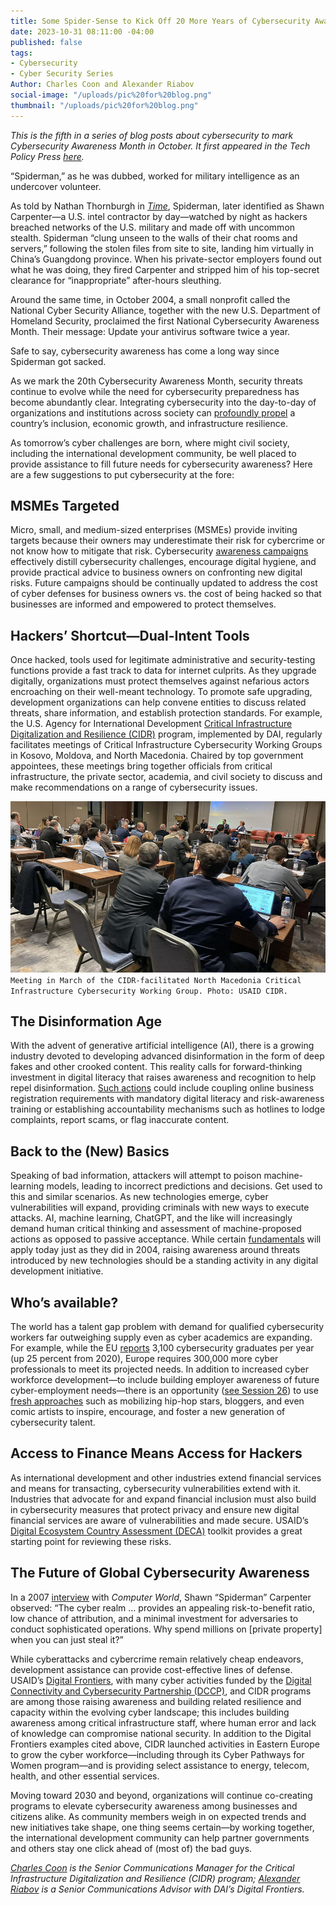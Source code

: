 ```yaml
---
title: Some Spider-Sense to Kick Off 20 More Years of Cybersecurity Awareness
date: 2023-10-31 08:11:00 -04:00
published: false
tags:
- Cybersecurity
- Cyber Security Series
Author: Charles Coon and Alexander Riabov
social-image: "/uploads/pic%20for%20blog.png"
thumbnail: "/uploads/pic%20for%20blog.png"
---
```


*This is the fifth in a series of blog posts about cybersecurity to mark Cybersecurity Awareness Month in October. It first appeared in the Tech Policy Press [here](https://techpolicy.press/some-spider-sense-to-kick-off-20-more-years-of-cybersecurity-awareness/).*

“Spiderman,” as he was dubbed, worked for military intelligence as an undercover volunteer.

As told by Nathan Thornburgh in *[Time](https://courses.cs.washington.edu/courses/csep590/05au/readings/titan.rain.htm)*, Spiderman, later identified as Shawn Carpenter—a U.S. intel contractor by day—watched by night as hackers breached networks of the U.S. military and made off with uncommon stealth. Spiderman “clung unseen to the walls of their chat rooms and servers,” following the stolen files from site to site, landing him virtually in China’s Guangdong province. When his private-sector employers found out what he was doing, they fired Carpenter and stripped him of his top-secret clearance for “inappropriate” after-hours sleuthing. 

Around the same time, in October 2004, a small nonprofit called the National Cyber Security Alliance, together with the new U.S. Department of Homeland Security, proclaimed the first National Cybersecurity Awareness Month. Their message: Update your antivirus software twice a year.

Safe to say, cybersecurity awareness has come a long way since Spiderman got sacked.

<!--more-->

As we mark the 20th Cybersecurity Awareness Month, security threats continue to evolve while the need for cybersecurity preparedness has become abundantly clear. Integrating cybersecurity into the day-to-day of organizations and institutions across society can [profoundly propel](https://www.usaid.gov/digital-development/usaid-cybersecurity-primer) a country’s inclusion, economic growth, and infrastructure resilience. 

As tomorrow’s cyber challenges are born, where might civil society, including the international development community, be well placed to provide assistance to fill future needs for cybersecurity awareness? Here are a few suggestions to put cybersecurity at the fore:

## MSMEs Targeted

Micro, small, and medium-sized enterprises (MSMEs) provide inviting targets because their owners may underestimate their risk for cybercrime or not know how to mitigate that risk. Cybersecurity [awareness campaigns](https://www.ictworks.org/effective-cybersecurity-awareness-programs/) effectively distill cybersecurity challenges, encourage digital hygiene, and provide practical advice to business owners on confronting new digital risks. Future campaigns should be continually updated to address the cost of cyber defenses for business owners vs. the cost of being hacked so that businesses are informed and empowered to protect themselves. 

## Hackers’ Shortcut—Dual-Intent Tools

Once hacked, tools used for legitimate administrative and security-testing functions provide a fast track to data for internet culprits. As they upgrade digitally, organizations must protect themselves against nefarious actors encroaching on their well-meant technology. To promote safe upgrading, development organizations can help convene entities to discuss related threats, share information, and establish protection standards. For example, the U.S. Agency for International Development [Critical Infrastructure Digitalization and Resilience (CIDR)](https://www.dai.com/our-work/projects/regional-critical-infrastructure-digitalization-and-resilience-cidr) program, implemented by DAI, regularly facilitates meetings of Critical Infrastructure Cybersecurity Working Groups in Kosovo, Moldova, and North Macedonia. Chaired by top government appointees, these meetings bring together officials from critical infrastructure, the private sector, academia, and civil society to discuss and make recommendations on a range of cybersecurity issues.

![MKD CICWG.jpg](/uploads/MKD%20CICWG.jpg)`Meeting in March of the CIDR-facilitated North Macedonia Critical Infrastructure Cybersecurity Working Group. Photo: USAID CIDR.`

## The Disinformation Age 

With the advent of generative artificial intelligence (AI), there is a growing industry devoted to developing advanced disinformation in the form of deep fakes and other crooked content. This reality calls for forward-thinking investment in digital literacy that raises awareness and recognition to help repel disinformation. [Such actions](https://dai-global-digital.com/digital-downsides-the-economic-impact-of-misinformation-and-other-digital-harms-on-msmes-in-kenya-india-and-cambodia.html) could include coupling online business registration requirements with mandatory digital literacy and risk-awareness training or establishing accountability mechanisms such as hotlines to lodge complaints, report scams, or flag inaccurate content.

## Back to the (New) Basics

Speaking of bad information, attackers will attempt to poison machine-learning models, leading to incorrect predictions and decisions. Get used to this and similar scenarios. As new technologies emerge, cyber vulnerabilities will expand, providing criminals with new ways to execute attacks. AI, machine learning, ChatGPT, and the like will increasingly demand human critical thinking and assessment of machine-proposed actions as opposed to passive acceptance. While certain [fundamentals](https://medium.com/usaid-2030/staying-safe-online-amid-covid-19-64f02805e5ac) will apply today just as they did in 2004, raising awareness around threats introduced by new technologies should be a standing activity in any digital development initiative.

## Who’s available? 

The world has a talent gap problem with demand for qualified cybersecurity workers far outweighing supply even as cyber academics are expanding. For example, while the EU [reports](https://www.enisa.europa.eu/news/cybersecurity-skills-conference-strengthening-human-capital-in-the-eu) 3,100 cybersecurity graduates per year (up 25 percent from 2020), Europe requires 300,000 more cyber professionals to meet its projected needs. In addition to increased cyber workforce development—to include building employer awareness of future cyber-employment needs—there is an opportunity ([see Session 26](https://gc3b.org/program/#collapse103204)) to use [fresh approaches](https://www.youtube.com/watch?v=MjS4FGmIBKw) such as mobilizing hip-hop stars, bloggers, and even comic artists to inspire, encourage, and foster a new generation of cybersecurity talent. 

## Access to Finance Means Access for Hackers

As international development and other industries extend financial services and means for transacting, cybersecurity vulnerabilities extend with it. Industries that advocate for and expand financial inclusion must also build in cybersecurity measures that protect privacy and ensure new digital financial services are aware of vulnerabilities and made secure. USAID’s [Digital Ecosystem Country Assessment (DECA)](https://www.usaid.gov/digital-development/deca-toolkit) toolkit provides a great starting point for reviewing these risks.

## The Future of Global Cybersecurity Awareness

In a 2007 [interview](https://www.computerworld.com/article/2543438/q-a--reverse-hacker-describes-ordeal.html) with *Computer World*, Shawn “Spiderman” Carpenter observed: “The cyber realm … provides an appealing risk-to-benefit ratio, low chance of attribution, and a minimal investment for adversaries to conduct sophisticated operations. Why spend millions on [private property] when you can just steal it?”

While cyberattacks and cybercrime remain relatively cheap endeavors, development assistance can provide cost-effective lines of defense. USAID’s [Digital Frontiers](https://www.dai.com/our-work/projects/worldwide-digital-frontiers-df), with many cyber activities funded by the [Digital Connectivity and Cybersecurity Partnership (DCCP)](https://www.state.gov/digital-connectivity-and-cybersecurity-partnership/), and CIDR programs are among those raising awareness and building related resilience and capacity within the evolving cyber landscape; this includes building awareness among critical infrastructure staff, where human error and lack of knowledge can compromise national security. In addition to the Digital Frontiers examples cited above, CIDR launched activities in Eastern Europe to grow the cyber workforce—including through its Cyber Pathways for Women program—and is providing select assistance to energy, telecom, health, and other essential services.

Moving toward 2030 and beyond, organizations will continue co-creating programs to elevate cybersecurity awareness among businesses and citizens alike. As community members weigh in on expected trends and new initiatives take shape, one thing seems certain—by working together, the international development community can help partner governments and others stay one click ahead of (most of) the bad guys.

*[Charles Coon](https://www.linkedin.com/in/charles-coon-5a92a54/) is the Senior Communications Manager for the Critical Infrastructure Digitalization and Resilience (CIDR) program; [Alexander Riabov](https://www.linkedin.com/in/riabovalexander/) is a Senior Communications Advisor with DAI’s Digital Frontiers.*